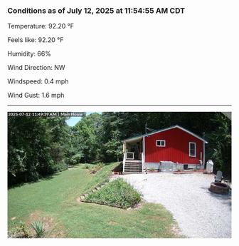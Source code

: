 ### Conditions as of July 12, 2025 at 11:54:55 AM CDT 

Temperature: 92.20 &deg;F

Feels like: 92.20 &deg;F

Humidity: 66%

Wind Direction: NW

Windspeed: 0.4 mph

Wind Gust: 1.6 mph

---

<img src="./images/latest.jpeg"/>

